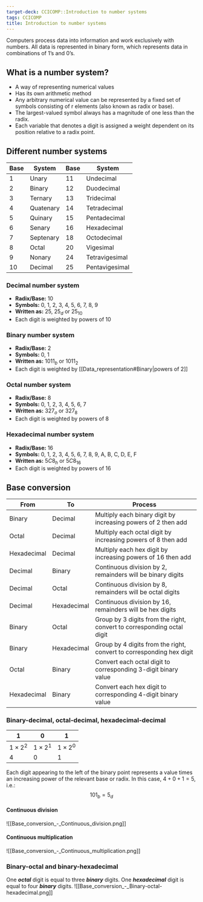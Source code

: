 ```yaml
---
target-deck: CCICOMP::Introduction to number systems
tags: CCICOMP
title: Introduction to number systems
---
```


Computers process data into information and work exclusively with numbers. All data is represented in binary form, which represents data in combinations of 1’s and 0’s.

## What is a number system?

- A way of representing numerical values
- Has its own arithmetic method
- Any arbitrary numerical value can be represented by a fixed set of symbols consisting of r elements (also known as radix or base).
- The largest-valued symbol always has a magnitude of one less than the radix.
- Each variable that denotes a digit is assigned a weight dependent on its position relative to a radix point.
<!--ID: 1694777708880-->

## Different number systems

|Base|System|Base|System|
|---|---|---|---|
|1|Unary|11|Undecimal|
|2|Binary|12|Duodecimal|
|3|Ternary|13|Tridecimal|
|4|Quatenary|14|Tetradecimal|
|5|Quinary|15|Pentadecimal|
|6|Senary|16|Hexadecimal|
|7|Septenary|18|Octodecimal|
|8|Octal|20|Vigesimal|
|9|Nonary|24|Tetravigesimal|
|10|Decimal|25|Pentavigesimal|
<!--ID: 1694777708886-->

### Decimal number system

- **Radix/Base:** 10
- **Symbols:** 0, 1, 2, 3, 4, 5, 6, 7, 8, 9
- **Written as:** 25, $25_d$ or $25_{10}$
- Each digit is weighted by powers of 10
<!--ID: 1694777708889-->

### Binary number system

- **Radix/Base:** 2
- **Symbols:** 0, 1
- **Written as:** $1011_b$ or $1011_2$
- Each digit is weighted by [[Data_representation#Binary|powers of 2]]
<!--ID: 1694777708892-->

### Octal number system

- **Radix/Base:** 8
- **Symbols:** 0, 1, 2, 3, 4, 5, 6, 7
- **Written as:** $327_o$ or $327_8$
- Each digit is weighted by powers of 8
<!--ID: 1694777708895-->

### Hexadecimal number system

- **Radix/Base:** 16
- **Symbols:** 0, 1, 2, 3, 4, 5, 6, 7, 8, 9, A, B, C, D, E, F
- **Written as:** $5C8_h$ or $5C8_{16}$
- Each digit is weighted by powers of 16
<!--ID: 1694777708898-->

## Base conversion

|From|To|Process|
|---|---|---|
|Binary|Decimal|Multiply each binary digit by increasing powers of 2 then add|
|Octal|Decimal|Multiply each octal digit by increasing powers of 8 then add|
|Hexadecimal|Decimal|Multiply each hex digit by increasing powers of 16 then add|
|Decimal|Binary|Continuous division by 2, remainders will be binary digits|
|Decimal|Octal|Continuous division by 8, remainders will be octal digits|
|Decimal|Hexadecimal|Continuous division by 16, remainders will be hex digits|
|Binary|Octal|Group by 3 digits from the right, convert to corresponding octal digit|
|Binary|Hexadecimal|Group by 4 digits from the right, convert to corresponding hex digit|
|Octal|Binary|Convert each octal digit to corresponding 3-digit binary value|
|Hexadecimal|Binary|Convert each hex digit to corresponding 4-digit binary value|
<!--ID: 1694777708901-->

### Binary-decimal, octal-decimal, hexadecimal-decimal

|$1$|$0$|$1$|
|---|---|---|
|$1\times2^2$|$1\times2^1$|$1\times2^0$|
|$4$|$0$|$1$</table>|
$$
$$
Each digit appearing to the left of the binary point represents a value times an increasing power of the relevant base or radix. In this case, $4+0+1=5$, i.e.:
$$
101_b = 5_d
$$
<!--ID: 1694777708904-->

#### Continuous division

![[Base_conversion_-_Continuous_division.png]]
<!--ID: 1694777708908-->

#### Continuous multiplication

![[Base_conversion_-_Continuous_multiplication.png]]
<!--ID: 1696942815366-->

### Binary-octal and binary-hexadecimal

One ***octal*** digit is equal to three ***binary*** digits.
One ***hexadecimal*** digit is equal to four ***binary*** digits.
![[Base_conversion_-_Binary-octal-hexadecimal.png]]
<!--ID: 1694777708912-->

